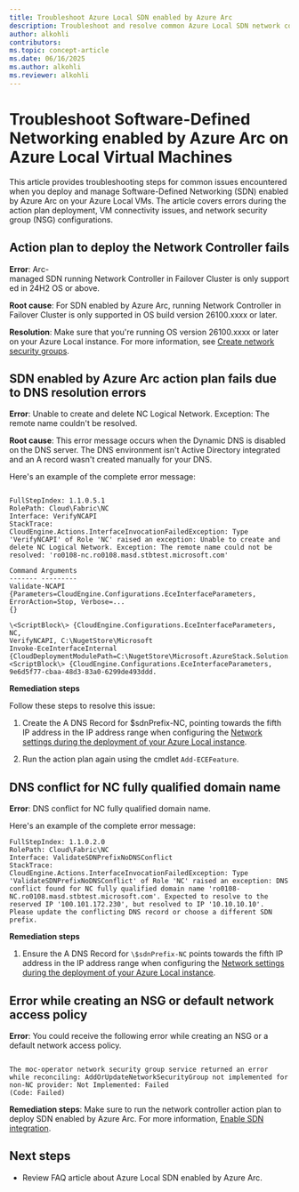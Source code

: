 ```yaml
---
title: Troubleshoot Azure Local SDN enabled by Azure Arc
description: Troubleshoot and resolve common Azure Local SDN network controller deployment errors, VM connectivity issues, and NSG configuration problems. Learn how to fix DNS, downtime, and network policy errors.
author: alkohli
contributors:
ms.topic: concept-article
ms.date: 06/16/2025
ms.author: alkohli
ms.reviewer: alkohli
---
```



# Troubleshoot Software-Defined Networking enabled by Azure Arc on Azure Local Virtual Machines

This article provides troubleshooting steps for common issues encountered when you deploy and manage Software-Defined Networking (SDN) enabled by Azure Arc on your Azure Local VMs. The article covers errors during the action plan deployment, VM connectivity issues, and network security group (NSG) configurations.

## Action plan to deploy the Network Controller fails  
  
**Error**: Arc-managed SDN running Network Controller in Failover Cluster is only supported in 24H2 OS or above.

**Root cause**: For SDN enabled by Azure Arc, running Network Controller in Failover Cluster is only supported in OS build version 26100.xxxx or later.  
  
**Resolution**: Make sure that you're running OS version 26100.xxxx or later on your Azure Local instance. For more information, see [Create network security groups](../manage/create-network-security-groups.md#prerequisites).


## SDN enabled by Azure Arc action plan fails due to DNS resolution errors

**Error**: Unable to create and delete NC Logical Network. Exception: The remote name couldn't be resolved.

**Root cause**: This error message occurs when the Dynamic DNS is disabled on the DNS server. The DNS environment isn't Active Directory integrated and an A record wasn't created manually for your DNS.

Here's an example of the complete error message:

```output

FullStepIndex: 1.1.0.5.1
RolePath: Cloud\Fabric\NC
Interface: VerifyNCAPI
StackTrace:
CloudEngine.Actions.InterfaceInvocationFailedException: Type 'VerifyNCAPI' of Role 'NC' raised an exception: Unable to create and delete NC Logical Network. Exception: The remote name could not be resolved: 'ro0108-nc.ro0108.masd.stbtest.microsoft.com'

Command Arguments
------- ---------
Validate-NCAPI
{Parameters=CloudEngine.Configurations.EceInterfaceParameters, ErrorAction=Stop, Verbose=...
{}

\<ScriptBlock\> {CloudEngine.Configurations.EceInterfaceParameters, NC,
VerifyNCAPI, C:\NugetStore\Microsoft
Invoke-EceInterfaceInternal {CloudDeploymentModulePath=C:\NugetStore\Microsoft.AzureStack.Solution.Deploy.CloudDeploy\<ScriptBlock\> {CloudEngine.Configurations.EceInterfaceParameters, 9e6d5f77-cbaa-48d3-83a0-6299de493ddd.
```

**Remediation steps**

Follow these steps to resolve this issue:

1. Create the A DNS Record for \$sdnPrefix-NC, pointing towards the fifth IP address in the IP address range when configuring the [Network settings during the deployment of your Azure Local instance](/deploy/deploy-via-portal#specify-network-settings).

2. Run the action plan again using the cmdlet `Add-ECEFeature`.

## DNS conflict for NC fully qualified domain name

**Error**: DNS conflict for NC fully qualified domain name.

Here's an example of the complete error message:

```output
FullStepIndex: 1.1.0.2.0
RolePath: Cloud\Fabric\NC
Interface: ValidateSDNPrefixNoDNSConflict
StackTrace:
CloudEngine.Actions.InterfaceInvocationFailedException: Type 'ValidateSDNPrefixNoDNSConflict' of Role 'NC' raised an exception: DNS conflict found for NC fully qualified domain name 'ro0108-NC.ro0108.masd.stbtest.microsoft.com'. Expected to resolve to the reserved IP '100.101.172.230', but resolved to IP '10.10.10.10'. Please update the conflicting DNS record or choose a different SDN prefix.
```

**Remediation steps**

1. Ensure the A DNS Record for `\$sdnPrefix-NC` points towards the fifth IP address in the IP address range when configuring the [Network settings during the deployment of your Azure Local instance](../deploy/deploy-via-portal.md).

## Error while creating an NSG or default network access policy

**Error**: You could receive the following error while creating an NSG or a default network access policy.

```output

The moc-operator network security group service returned an error while reconciling: AddOrUpdateNetworkSecurityGroup not implemented for non-NC provider: Not Implemented: Failed
(Code: Failed)
```

**Remediation steps**: Make sure to run the network controller action plan to deploy SDN enabled by Azure Arc. For more information, [Enable SDN integration](../deploy/enable-sdn-integration.md).
  
## Next steps

- Review FAQ article about Azure Local SDN enabled by Azure Arc.